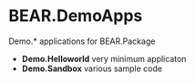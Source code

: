 BEAR.DemoApps
=============

Demo.* applications for BEAR.Package

 * **Demo.Helloworld** very minimum applicaton
 * **Demo.Sandbox** various sample code
